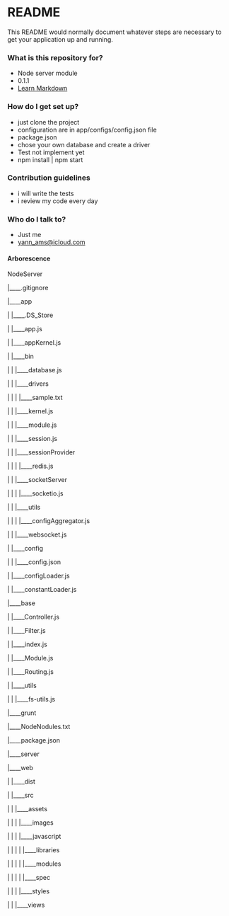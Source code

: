 # README #

This README would normally document whatever steps are necessary to get your application up and running.

### What is this repository for? ###

* Node server module
* 0.1.1
* [Learn Markdown](https://bitbucket.org/tutorials/markdowndemo)

### How do I get set up? ###

* just clone the project
* configuration are in app/configs/config.json file
* package.json
* chose your own database and create a driver
* Test not implement yet
* npm install | npm start

### Contribution guidelines ###

* i will write the tests
* i review my code every day

### Who do I talk to? ###

* Just me
* yann_ams@icloud.com

#### Arborescence
NodeServer

|____.gitignore

|____app

| |____.DS_Store

| |____app.js

| |____appKernel.js

| |____bin

| | |____database.js

| | |____drivers

| | | |____sample.txt

| | |____kernel.js

| | |____module.js

| | |____session.js

| | |____sessionProvider

| | | |____redis.js

| | |____socketServer

| | | |____socketio.js

| | |____utils

| | | |____configAggregator.js

| | |____websocket.js

| |____config

| | |____config.json

| |____configLoader.js

| |____constantLoader.js

|____base

| |____Controller.js

| |____Filter.js

| |____index.js

| |____Module.js

| |____Routing.js

| |____utils

| | |____fs-utils.js

|____grunt

|____NodeNodules.txt

|____package.json

|____server

|____web

| |____dist

| |____src

| | |____assets

| | | |____images

| | | |____javascript

| | | | |____libraries

| | | | |____modules

| | | | |____spec

| | | |____styles

| | |____views